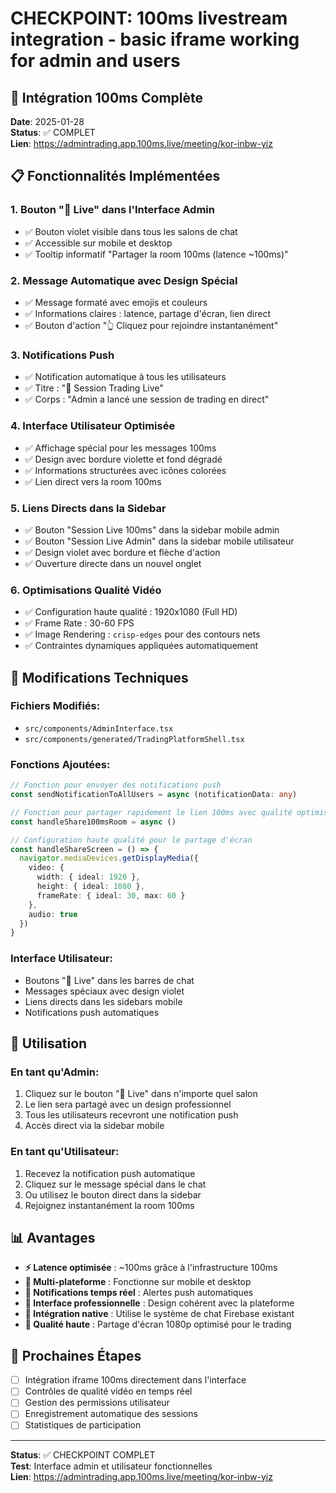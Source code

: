 # CHECKPOINT: 100ms livestream integration - basic iframe working for admin and users

## 🎯 Intégration 100ms Complète

**Date**: 2025-01-28  
**Status**: ✅ COMPLET  
**Lien**: https://admintrading.app.100ms.live/meeting/kor-inbw-yiz

## 📋 Fonctionnalités Implémentées

### 1. **Bouton "🎥 Live" dans l'Interface Admin**
- ✅ Bouton violet visible dans tous les salons de chat
- ✅ Accessible sur mobile et desktop
- ✅ Tooltip informatif "Partager la room 100ms (latence ~100ms)"

### 2. **Message Automatique avec Design Spécial**
- ✅ Message formaté avec emojis et couleurs
- ✅ Informations claires : latence, partage d'écran, lien direct
- ✅ Bouton d'action "👆 Cliquez pour rejoindre instantanément"

### 3. **Notifications Push**
- ✅ Notification automatique à tous les utilisateurs
- ✅ Titre : "🎥 Session Trading Live"
- ✅ Corps : "Admin a lancé une session de trading en direct"

### 4. **Interface Utilisateur Optimisée**
- ✅ Affichage spécial pour les messages 100ms
- ✅ Design avec bordure violette et fond dégradé
- ✅ Informations structurées avec icônes colorées
- ✅ Lien direct vers la room 100ms

### 5. **Liens Directs dans la Sidebar**
- ✅ Bouton "Session Live 100ms" dans la sidebar mobile admin
- ✅ Bouton "Session Live Admin" dans la sidebar mobile utilisateur
- ✅ Design violet avec bordure et flèche d'action
- ✅ Ouverture directe dans un nouvel onglet

### 6. **Optimisations Qualité Vidéo**
- ✅ Configuration haute qualité : 1920x1080 (Full HD)
- ✅ Frame Rate : 30-60 FPS
- ✅ Image Rendering : `crisp-edges` pour des contours nets
- ✅ Contraintes dynamiques appliquées automatiquement

## 🔧 Modifications Techniques

### **Fichiers Modifiés:**
- `src/components/AdminInterface.tsx`
- `src/components/generated/TradingPlatformShell.tsx`

### **Fonctions Ajoutées:**
```typescript
// Fonction pour envoyer des notifications push
const sendNotificationToAllUsers = async (notificationData: any)

// Fonction pour partager rapidement le lien 100ms avec qualité optimisée
const handleShare100msRoom = async ()

// Configuration haute qualité pour le partage d'écran
const handleShareScreen = () => {
  navigator.mediaDevices.getDisplayMedia({ 
    video: {
      width: { ideal: 1920 },
      height: { ideal: 1080 },
      frameRate: { ideal: 30, max: 60 }
    },
    audio: true
  })
}
```

### **Interface Utilisateur:**
- Boutons "🎥 Live" dans les barres de chat
- Messages spéciaux avec design violet
- Liens directs dans les sidebars mobile
- Notifications push automatiques

## 🎯 Utilisation

### **En tant qu'Admin:**
1. Cliquez sur le bouton "🎥 Live" dans n'importe quel salon
2. Le lien sera partagé avec un design professionnel
3. Tous les utilisateurs recevront une notification push
4. Accès direct via la sidebar mobile

### **En tant qu'Utilisateur:**
1. Recevez la notification push automatique
2. Cliquez sur le message spécial dans le chat
3. Ou utilisez le bouton direct dans la sidebar
4. Rejoignez instantanément la room 100ms

## 📊 Avantages

- **⚡ Latence optimisée** : ~100ms grâce à l'infrastructure 100ms
- **📱 Multi-plateforme** : Fonctionne sur mobile et desktop
- **🔔 Notifications temps réel** : Alertes push automatiques
- **🎨 Interface professionnelle** : Design cohérent avec la plateforme
- **🔗 Intégration native** : Utilise le système de chat Firebase existant
- **🎥 Qualité haute** : Partage d'écran 1080p optimisé pour le trading

## 🚀 Prochaines Étapes

- [ ] Intégration iframe 100ms directement dans l'interface
- [ ] Contrôles de qualité vidéo en temps réel
- [ ] Gestion des permissions utilisateur
- [ ] Enregistrement automatique des sessions
- [ ] Statistiques de participation

---

**Status**: ✅ CHECKPOINT COMPLET  
**Test**: Interface admin et utilisateur fonctionnelles  
**Lien**: https://admintrading.app.100ms.live/meeting/kor-inbw-yiz

